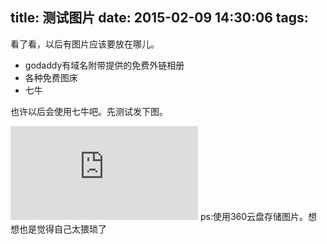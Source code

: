 title: 测试图片
date: 2015-02-09 14:30:06
tags: 
---


看了看，以后有图片应该要放在哪儿。

 - godaddy有域名附带提供的免费外链相册
 - 各种免费图床
 - 七牛
 
 也许以后会使用七牛吧。先测试发下图。
 <!-- more -->


![测试发图](http://dl57.yunpan.360.cn/intf.php?method=Preview.outputPublicPic&qid=&fname=%E6%B5%8B%E8%AF%95%E5%9B%BE-%E8%B7%B3%E9%AB%98.gif&fhash=b1f269a5d8a8bf5a5b754a42c2d16a09f79e9109&dt=57_51.39f97c5b934f432f3bfabdb2fec43fd6&v=1.0.1&rtick=14234633216412&open_app_id=0&devtype=web&sign=275f938dbf531addd152caf942e8bdf3&)
ps:使用360云盘存储图片。想想也是觉得自己太猥琐了
